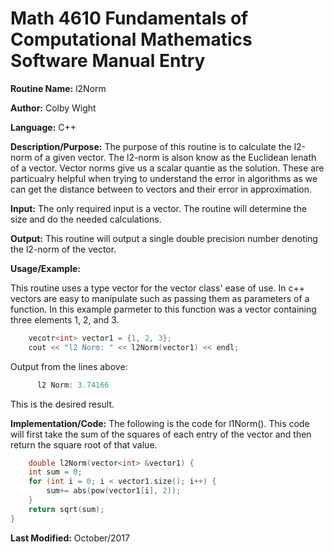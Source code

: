 # Math 4610 Fundamentals of Computational Mathematics Software Manual Entry

**Routine Name:**    l2Norm

**Author:** Colby Wight

**Language:** C++

**Description/Purpose:**  The purpose of this routine is to calculate the l2-norm of a given vector. The l2-norm is alson know as the Euclidean lenath of a vector. Vector norms give us a scalar quantie as the solution. These are particualry helpful when trying to understand the error in algorithms as we can get the distance between to vectors and their error in approximation.

**Input:** The only required input is a vector. The routine will determine the size and do the needed calculations.

**Output:** This routine will output a single double precision number denoting the  l2-norm of the vector.


**Usage/Example:**

This routine uses a type vector for the vector class' ease of use. In c++ vectors are easy to manipulate such as passing them as parameters of a function. In this example parmeter to this function was a vector containing three elements 1, 2, and 3.
  ```C++
      vecotr<int> vector1 = {1, 2, 3}; 
      cout << "l2 Norm: " << l2Norm(vector1) << endl;
  ```

Output from the lines above:
```C++
      l2 Norm: 3.74166
```
This is the desired result.

**Implementation/Code:** The following is the code for l1Norm(). This code will first take the sum of the squares of each entry of the vector and then return the square root of that value.
```C++
    double l2Norm(vector<int> &vector1) {
    int sum = 0;
    for (int i = 0; i < vector1.size(); i++) {
        sum+= abs(pow(vector1[i], 2));
    }
    return sqrt(sum);
}
```

**Last Modified:** October/2017
